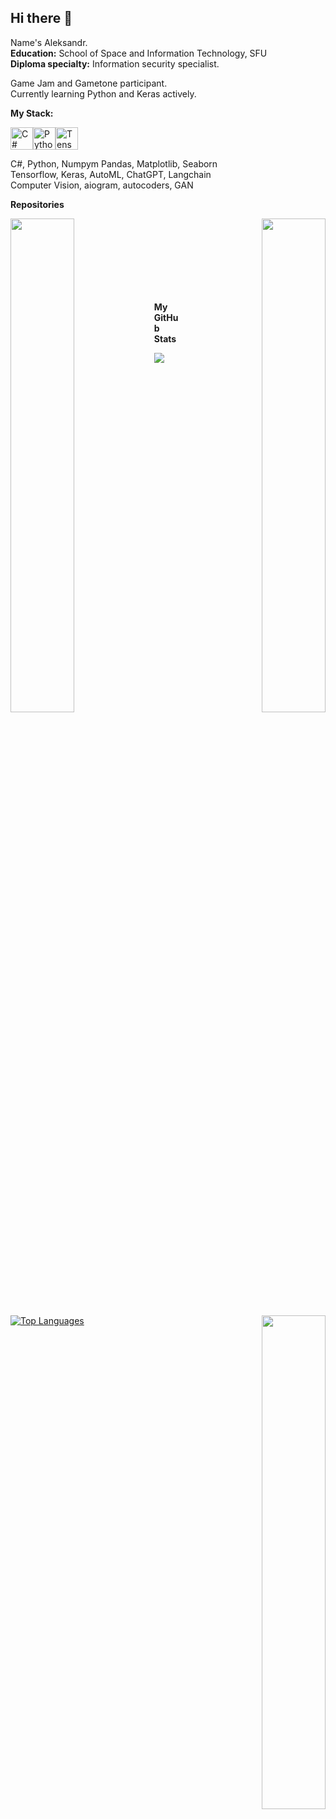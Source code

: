 ## Hi there 👋

Name's Aleksandr.\
**Education:** School of Space and Information Technology, SFU\
**Diploma specialty:** Information security specialist.

Game Jam and Gametone participant.\
Currently learning Python and Keras actively. 

**My Stack:**
<p align="left">
<a href="https://docs.microsoft.com/en-us/dotnet/csharp/" target="_blank" rel="noreferrer"><img src="https://raw.githubusercontent.com/danielcranney/readme-generator/main/public/icons/skills/csharp-colored.svg" width="36" height="36" alt="C#" /></a><a href="https://www.python.org/" target="_blank" rel="noreferrer"><img src="https://raw.githubusercontent.com/danielcranney/readme-generator/main/public/icons/skills/python-colored.svg" width="36" height="36" alt="Python" /></a><a href="https://www.tensorflow.org/" target="_blank" rel="noreferrer"><img src="https://raw.githubusercontent.com/danielcranney/readme-generator/main/public/icons/skills/tensorflow-colored.svg" width="36" height="36" alt="TensorFlow" /></a>

C#, Python, Numpym Pandas, Matplotlib, Seaborn\
Tensorflow, Keras, AutoML, ChatGPT, Langchain\
Computer Vision, aiogram, autocoders, GAN

<b>Repositories</b>

<div width="100%" align="center"><a href="https://github.com/AlSG00/Neural_lawyer" align="left"><img align="left" width="45%" src="https://github-readme-stats.vercel.app/api/pin/?username=AlSG00&repo=Neural_lawyer&title_color=000000&text_color=000000&icon_color=000000&bg_color=ffffff&hide_border=true&locale=en" /></a><a href="https://github.com/AlSG00/Parkinsons_Disease_Detector" align="right"><img align="right" width="45%" src="https://github-readme-stats.vercel.app/api/pin/?username=AlSG00&repo=Parkinsons_Disease_Detector&title_color=000000&text_color=000000&icon_color=000000&bg_color=ffffff&hide_border=true&locale=en" /></a><a href="https://github.com/AlSG00/Dog_Breed_Classifier" align="right"><img align="right" width="45%" src="https://github-readme-stats.vercel.app/api/pin/?username=AlSG00&repo=Dog_Breed_Classifier&title_color=000000&text_color=000000&icon_color=000000&bg_color=ffffff&hide_border=true&locale=en" /></a></div><br /><br /><br /><br /><br /><br /><br />

<b>My GitHub Stats</b>

<a href="http://www.github.com/AlSG00"><img src="https://github-readme-streak-stats.herokuapp.com/?user=AlSG00&stroke=000000&background=ffffff&ring=000000&fire=000000&currStreakNum=000000&currStreakLabel=000000&sideNums=000000&sideLabels=000000&dates=000000&hide_border=true" /></a>

<a href="https://github.com/AlSG00" align="left"><img src="https://github-readme-stats.vercel.app/api/top-langs/?username=AlSG00&langs_count=10&title_color=000000&text_color=000000&icon_color=000000&bg_color=ffffff&hide_border=true&locale=en&custom_title=Top%20%Languages" alt="Top Languages" /></a>



<!--
**AlSG00/AlSG00** is a ✨ _special_ ✨ repository because its `README.md` (this file) appears on your GitHub profile.

Here are some ideas to get you started:

- 🔭 I’m currently working on ...
- 🌱 I’m currently learning ...
- 👯 I’m looking to collaborate on ...
- 🤔 I’m looking for help with ...
- 💬 Ask me about ...
- 📫 How to reach me: ...
- 😄 Pronouns: ...
- ⚡ Fun fact: ...
-->
